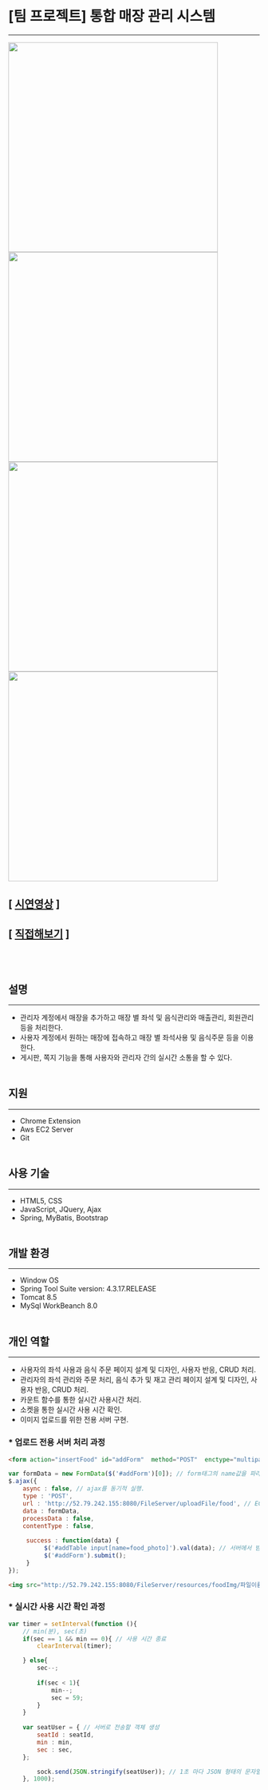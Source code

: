 # [팀 프로젝트] 통합 매장 관리 시스템
---
<div>
<img src="https://user-images.githubusercontent.com/19260410/49681660-1ddac280-fae9-11e8-8eaa-47f08a9cd447.PNG" width="420">
<img src="https://user-images.githubusercontent.com/19260410/49681665-2c28de80-fae9-11e8-9444-825027fd420f.PNG" width="420">
</div>

<div>
<img src="https://user-images.githubusercontent.com/19260410/49681669-3a76fa80-fae9-11e8-8875-df1e3cf1aab2.PNG" width="420">
<img src="https://user-images.githubusercontent.com/19260410/49681676-46fb5300-fae9-11e8-92d8-ce37d608483c.PNG" width="420">
</div>

## [ [시연영상](https://youtu.be/GoBE7Rcq_ks) ]
## [ [직접해보기](http://52.79.242.155/Jindo_Dog/) ]
<br></br>

## 설명
---
- 관리자 계정에서 매장을 추가하고 매장 별 좌석 및 음식관리와 매출관리, 회원관리 등을 처리한다.
-	사용자 계정에서 원하는 매장에 접속하고 매장 별 좌석사용 및 음식주문 등을 이용한다.
- 게시판, 쪽지 기능을 통해 사용자와 관리자 간의 실시간 소통을 할 수 있다.
<br></br>

## 지원
---
- Chrome Extension
- Aws EC2 Server
- Git
<br></br>

## 사용 기술 
---
- HTML5, CSS
- JavaScript, JQuery, Ajax
- Spring, MyBatis, Bootstrap
<br></br>

## 개발 환경
---
- Window OS
- Spring Tool Suite version: 4.3.17.RELEASE
- Tomcat 8.5
- MySql WorkBeanch 8.0
<br></br>

## 개인 역할
---
- 사용자의 좌석 사용과 음식 주문 페이지 설계 및 디자인, 사용자 반응, CRUD 처리.
- 관리자의 좌석 관리와 주문 처리, 음식 추가 및 재고 관리 페이지 설계 및 디자인, 사용자 반응, CRUD 처리.
- 카운트 함수를 통한 실시간 사용시간 처리.
- 소켓을 통한 실시간 사용 시간 확인.
- 이미지 업로드를 위한 전용 서버 구현.
### * 업로드 전용 서버 처리 과정
~~~html
<form action="insertFood" id="addForm"  method="POST"  enctype="multipart/form-data">
~~~
~~~javascript
var formData = new FormData($('#addForm')[0]); // form태그의 name값을 파라미터 형식으로 변환.
$.ajax({
    async : false, // ajax를 동기적 실행.
    type : 'POST',
    url : 'http://52.79.242.155:8080/FileServer/uploadFile/food', // EC2를 통해 배포한 서버 주소로 요청.
    data : formData,
    processData : false,
    contentType : false,
                 
     success : function(data) {
          $('#addTable input[name=food_photo]').val(data); // 서버에서 받은 파일이름으로 DB에 Insert.
          $('#addForm').submit();
     }
});
~~~
~~~html
<img src="http://52.79.242.155:8080/FileServer/resources/foodImg/파일이름"/>
~~~
### * 실시간 사용 시간 확인 과정
~~~javascript
var timer = setInterval(function (){
    // min(분), sec(초)  
	if(sec == 1 && min == 0){ // 사용 시간 종료
		clearInterval(timer);

	} else{
		sec--;
							
	    if(sec < 1){
		    min--;
		    sec = 59;
	    }
	}
						
	var seatUser = { // 서버로 전송할 객체 생성
		seatId : seatId,
		min : min,
		sec : sec,
	};

		sock.send(JSON.stringify(seatUser)); // 1초 마다 JSON 형태의 문자열로 변경 후 서버로 전송
	}, 1000);						
~~~
